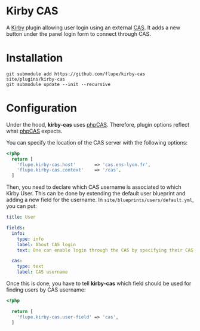 # Kirby CAS

A [Kirby] plugin allowing user login using an external [CAS].
It adds a new button under the panel login form to connect through CAS.

[Kirby]: https://getkirby.com
[CAS]: https://en.wikipedia.org/wiki/Central_Authentication_Service

# Installation

```
git submodule add https://github.com/flupe/kirby-cas site/plugins/kirby-cas
git submodule update --init --recursive
```

# Configuration

Under the hood, **kirby-cas** uses [phpCAS].
Therefore, plugin options reflect what [phpCAS] expects.

[phpCAS]: https://github.com/apereo/phpCAS

You can specify the location of the CAS server with the following options:

```php
<?php
  return [
    'flupe.kirby-cas.host'       => 'cas.ens-lyon.fr',
    'flupe.kirby-cas.context'    => '/cas',
  ]
```

Then, you need to declare which CAS username is associated to which Kirby User.
This can be done by extending the default user blueprint and adding a new field for the username.
In `site/blueprints/users/default.yml`, you can put:

```yaml
title: User

fields:
  info:
    type: info
    label: About CAS login
    text: One can enable login through the CAS by specifying their CAS username below.

  cas:
    type: text
    label: CAS username
```

Once this is done, you have to tell **kirby-cas** which field should be used for finding users by CAS username:

```php
<?php

  return [
    'flupe.kirby-cas.user-field' => 'cas',
  ]
```
